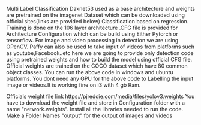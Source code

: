 Multi Label Classification
Daknet53 used as a base architecture and weights are pretrained on the imagenet Dataset which can be downloaded using official sites(links are provided below)
Classification based on regression.
Training is done on the 106 layer architecture .CFG file is provided for Architecture Configuration which can be build using Either
Pytorch or tensorflow.
For image and video  processing in detection we are using OPenCV.
Paffy can also be used to take input of videos from platforms such as youtube,Facebook..etc
here we are going to provide only detection code using pretrained weights and how to build the model using official CFG file.
Official weights are trained on the COCO dataset which have 80 common object classes.
You can run the above code in windows and ubuntu platforms.
You dont need any GPU for the above code to Labelling the input image or videos.It is working fine on i3 with 4 gb Ram.

Officials weight file link https://pjreddie.com/media/files/yolov3.weights
You have to download the weight file  and store in Configuration folder with a  name "network.weights".
Install all the libraries needed to run the code.
Make a Folder Names "output" for the output of images and videos
